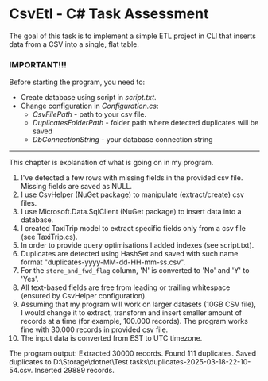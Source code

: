 # CsvEtl - C# Task Assessment

The goal of this task is to implement a simple ETL project in CLI that inserts data from a CSV into a single, flat table.

### IMPORTANT!!! 
Before starting the program, you need to:
- Create database using script in *script.txt*. 
- Change configuration in *Configuration.cs*:
   - *CsvFilePath* - path to your csv file.
   - *DuplicatesFolderPath* - folder path where detected duplicates will be saved
   - *DbConnectionString* - your database connection string

---

This chapter is explanation of what is going on in my program.

1. I've detected a few rows with missing fields in the provided csv file. Missing fields are saved as NULL.
2. I use CsvHelper (NuGet package) to manipulate (extract/create) csv files.
3. I use Microsoft.Data.SqlClient (NuGet package) to insert data into a database.
4. I created TaxiTrip model to extract specific fields only from a csv file (see TaxiTrip.cs).
5. In order to provide query optimisations I added indexes (see script.txt).
6. Duplicates are detected using HashSet and saved with such name format "duplicates-yyyy-MM-dd-HH-mm-ss.csv".
7. For the `store_and_fwd_flag` column, 'N' is converted to 'No' and 'Y' to 'Yes'.
8. All text-based fields are free from leading or trailing whitespace (ensured by CsvHelper configuration).
9. Assuming that my program will work on larger datasets (10GB CSV file), I would change it to extract, transform and insert smaller amount of records at a time (for example, 100.000 records). The program works fine with 30.000 records in provided csv file. 
10. The input data is converted from EST to UTC timezone.

The program output:
Extracted 30000 records.
Found 111 duplicates. Saved duplicates to D:\Storage\dotnet\Test tasks\duplicates-2025-03-18-22-10-54.csv.
Inserted 29889 records.